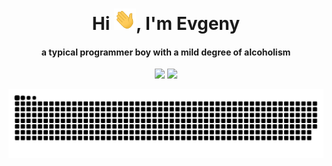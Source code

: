 <div align="center">
<h1 align="center">Hi <img width="35" src="https://github.com/1999AZZAR/1999AZZAR/blob/main/resources/img/waving.gif">, I'm Evgeny</h1>
<h4 align="center">a typical programmer boy with a mild degree of alcoholism</h4>
</div>
<p align = "center">
  <img src = "https://github-readme-stats-five-orcin.vercel.app/api?username=evgen1067&show_icons=true&include_all_commits=true&line_height=40&count_private=true&theme=radical&hide_border=true">
  <img src = "https://github-readme-stats-five-orcin.vercel.app/api/top-langs/?username=evgen1067&theme=radical&hide_border=true">
</p>
<div align="center">
  <img  src="https://github.com/1999AZZAR/1999AZZAR/blob/main/resources/img/grid-snake.svg"
       alt="snake" />
</div>
